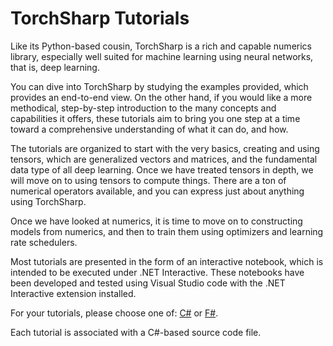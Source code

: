 # TorchSharp Tutorials

Like its Python-based cousin, TorchSharp is a rich and capable numerics library, especially well suited for machine learning using neural networks, that is, deep learning.

You can dive into TorchSharp by studying the examples provided, which provides an end-to-end view. On the other hand, if you would like a more methodical, step-by-step introduction to the many concepts and capabilities it offers, these tutorials aim to bring you one step at a time toward a comprehensive understanding of what it can do, and how.

The tutorials are organized to start with the very basics, creating and using tensors, which are generalized vectors and matrices, and the fundamental data type of all deep learning. Once we have treated tensors in depth, we will move on to using tensors to compute things. There are a ton of numerical operators available, and you can express just about anything using TorchSharp.

Once we have looked at numerics, it is time to move on to constructing models from numerics, and then to train them using optimizers and learning rate schedulers.

Most tutorials are presented in the form of an interactive notebook, which is intended to be executed under .NET Interactive. These notebooks have been developed and tested using Visual Studio code with the .NET Interactive extension installed.

For your tutorials, please choose one of: [C#](./CSharp/index.md) or [F#](./FSharp/index.md).


Each tutorial is associated with a C#-based source code file.